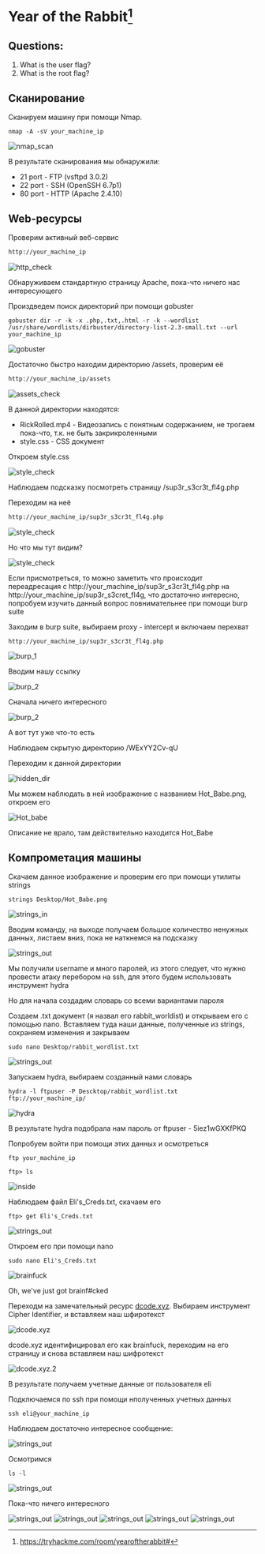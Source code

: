 # Year of the Rabbit[^1]
## Questions:
1. What is the user flag? <br />
1. What is the root flag? <br />
## Сканирование
Сканируем машину при помощи Nmap. <br />
```console
nmap -A -sV your_machine_ip
```
![nmap_scan](screenshots/1.png)

В результате сканирования мы обнаружили: 
- 21 port - FTP (vsftpd 3.0.2)
- 22 port - SSH (OpenSSH 6.7p1)
- 80 port - HTTP (Apache 2.4.10)

## Web-ресурсы 

Проверим активный веб-сервис

```sh
http://your_machine_ip
```

![http_check](screenshots/3.png)

Обнаруживаем стандартную страницу Apache, пока-что ничего нас интересующего

Произдведем поиск директорий при помощи gobuster

```console
gobuster dir -r -k -x .php,.txt,.html -r -k --wordlist /usr/share/wordlists/dirbuster/directory-list-2.3-small.txt --url your_machine_ip
```

![gobuster](screenshots/2.png)

Достаточно быстро находим директорию /assets, проверим её

```sh
http://your_machine_ip/assets
```

![assets_check](screenshots/4.1.png)

В данной директории находятся:
- RickRolled.mp4 - Видеозапись с понятным содержанием, не трогаем пока-что, т.к. не быть закрикроленными
- style.css - CSS документ

Откроем style.css

![style_check](screenshots/4.png)

Наблюдаем  подсказку посмотреть страницу /sup3r_s3cr3t_fl4g.php

Переходим на неё

```sh
http://your_machine_ip/sup3r_s3cr3t_fl4g.php
```

![style_check](screenshots/5.png)

Но что мы тут видим?

![style_check](screenshots/6.png)

Если присмотреться, то можно заметить что происходит переадресация с http://your_machine_ip/sup3r_s3cr3t_fl4g.php на http://your_machine_ip/sup3r_s3cret_fl4g, что достаточно интересно, попробуем изучить данный вопрос повнимательнее при помощи burp suite

Заходим в burp suite, выбираем proxy - intercept и включаем перехват 

```sh
http://your_machine_ip/sup3r_s3cr3t_fl4g.php
```

![burp_1](screenshots/7.png)

Вводим нашу ссылку

![burp_2](screenshots/8.png)

Сначала ничего интересного

![burp_2](screenshots/9.png)

А вот тут уже что-то есть

Наблюдаем скрытую директорию /WExYY2Cv-qU

Переходим к данной директории

![hidden_dir](screenshots/10.1.png)

Мы можем наблюдать в ней изображение с названием Hot_Babe.png, откроем его

![Hot_babe](screenshots/10.png)

Описание не врало, там действительно находится Hot_Babe

## Компрометация машины

Cкачаем данное изображение и проверим его при помощи утилиты strings

```console
strings Desktop/Hot_Babe.png
```

![strings_in](screenshots/11.png)

Вводим команду, на выходе получаем большое количество ненужных данных, листаем вниз, пока не наткнемся на подсказку

![strings_out](screenshots/12.png)

Мы получили username и много паролей, из этого следует, что нужно провести атаку перебором на ssh, для этого будем использовать инструмент hydra

Но для начала создадим словарь со всеми вариантами пароля

Создаем .txt документ (я назвал его rabbit_worldist) и открываем его с помощью nano.
Вставляем туда наши данные, полученные из strings, сохраняем изменения и закрываем

```console
sudo nano Desktop/rabbit_wordlist.txt
```

![strings_out](screenshots/13.png)

Запускаем hydra, выбираем созданный нами словарь

```console
hydra -l ftpuser -P Descktop/rabbit_wordlist.txt ftp://your_machine_ip/
```

![hydra](screenshots/14.png)

В результате hydra подобрала нам пароль от ftpuser - 5iez1wGXKfPKQ

Попробуем войти при помощи этих данных и осмотреться

```console
ftp your_machine_ip
```
```console
ftp> ls
```

![inside](screenshots/15.png)

Наблюдаем файл Eli's_Creds.txt, скачаем его

```console
ftp> get Eli's_Creds.txt
```
![strings_out](screenshots/16.png)

Откроем его при помощи nano

```console
sudo nano Eli's_Creds.txt
```

![brainfuck](screenshots/17.png)

Oh, we've just got brainf#cked

Переходм на замечательный ресурс [dcode.xyz](https://dcode.fr/en).
Выбираем инструмент Cipher Identifier, и вставляем наш шфиротекст

![dcode.xyz](screenshots/18.png)

dcode.xyz идентифицировал его как brainfuck, переходим на его страницу и снова вставляем наш шифротекст

![dcode.xyz.2](screenshots/19.png)

В результате получаем учетные данные от пользователя eli

Подключаемся по ssh при помощи нполученных учетных данных

```console
ssh eli@your_machine_ip
```

Наблюдаем достаточно интересное сообщение:

![strings_out](screenshots/20.png)

Осмотримся 

```console
ls -l
```

![strings_out](screenshots/21.png)

Пока-что ничего интересного


![strings_out](screenshots/22.png)
![strings_out](screenshots/23.png)
![strings_out](screenshots/24.png)
![strings_out](screenshots/25.png)
![strings_out](screenshots/26.png)


[^1]:https://tryhackme.com/room/yearoftherabbit#






